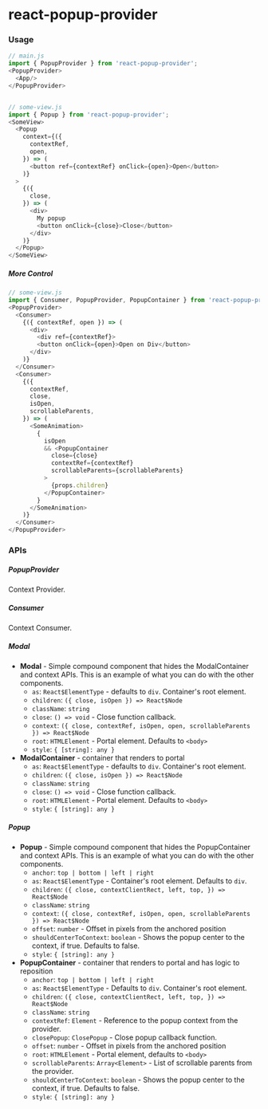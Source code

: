 # react-popup-provider

### Usage

```javascript
// main.js
import { PopupProvider } from 'react-popup-provider';
<PopupProvider>
  <App/>
</PopupProvider>


// some-view.js
import { Popup } from 'react-popup-provider';
<SomeView>
  <Popup
    context={({
      contextRef,
      open,
    }) => (
      <button ref={contextRef} onClick={open}>Open</button>
    )}
  >
    {({
      close,
    }) => (
      <div>
        My popup
        <button onClick={close}>Close</button>
      </div>
    )}
  </Popup>
</SomeView>
```

##### More Control
```javascript
// some-view.js
import { Consumer, PopupProvider, PopupContainer } from 'react-popup-provider';
<PopupProvider>
  <Consumer>
    {({ contextRef, open }) => (
      <div>
        <div ref={contextRef}>
        <button onClick={open}>Open on Div</button>
      </div>
    )}
  </Consumer>
  <Consumer>
    {({
      contextRef,
      close,
      isOpen,
      scrollableParents,
    }) => (
      <SomeAnimation>
        {
          isOpen
          && <PopupContainer
            close={close}
            contextRef={contextRef}
            scrollableParents={scrollableParents}
          >
            {props.children}
          </PopupContainer>
        }
      </SomeAnimation>
    )}
  </Consumer>
</PopupProvider>
```


### APIs

##### PopupProvider
Context Provider.

##### Consumer
Context Consumer.

##### Modal

 * **Modal** - Simple compound component that hides the ModalContainer and context APIs. This is an example of what you can do with the other components.
   * `as`: `React$ElementType` - defaults to `div`. Container's root element.
   * `children`: `({ close, isOpen }) => React$Node`
   * `className`: `string`
   * `close`: `() => void` - Close function callback.
   * `context`: `({ close, contextRef, isOpen, open, scrollableParents }) => React$Node`
   * `root`: `HTMLElement` - Portal element. Defaults to `<body>`
   * `style`: `{ [string]: any }`
 * **ModalContainer** - container that renders to portal
   * `as`: `React$ElementType` - defaults to `div`. Container's root element.
   * `children`: `({ close, isOpen }) => React$Node`
   * `className`: `string`
   * `close`: `() => void` - Close function callback.
   * `root`: `HTMLElement` - Portal element. Defaults to `<body>`
   * `style`: `{ [string]: any }`

##### Popup

 * **Popup** - Simple compound component that hides the PopupContainer and context APIs. This is an example of what you can do with the other components.
   * `anchor`: `top | bottom | left | right`
   * `as`: `React$ElementType` - Container's root element. Defaults to `div`.
   * `children`: `({ close, contextClientRect, left, top, }) => React$Node`
   * `className`: `string`
   * `context`: `({ close, contextRef, isOpen, open, scrollableParents }) => React$Node`
   * `offset`: `number` - Offset in pixels from the anchored position
   * `shouldCenterToContext`: `boolean` - Shows the popup center to the context, if true.  Defaults to false.
   * `style`: `{ [string]: any }`
 * **PopupContainer** - container that renders to portal and has logic to reposition
   * `anchor`: `top | bottom | left | right`
   * `as`: `React$ElementType` - Defaults to `div`. Container's root element.
   * `children`: `({ close, contextClientRect, left, top, }) => React$Node`
   * `className`: `string`
   * `contextRef`: `Element` - Reference to the popup context from the provider.
   * `closePopup`: `ClosePopup` - Close popup callback function.
   * `offset`: `number` - Offset in pixels from the anchored position
   * `root`: `HTMLElement` - Portal element, defaults to `<body>`
   * `scrollableParents`: `Array<Element>` - List of scrollable parents from the provider.
   * `shouldCenterToContext`: `boolean` - Shows the popup center to the context, if true.  Defaults to false.
   * `style`: `{ [string]: any }`
